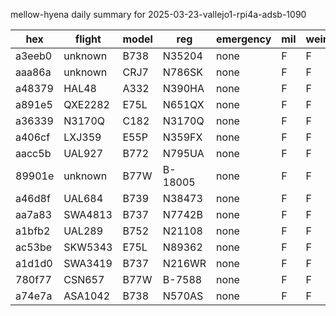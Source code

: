 mellow-hyena daily summary for 2025-03-23-vallejo1-rpi4a-adsb-1090

|hex|flight|model|reg|emergency|mil|weirdo|
|--|--|--|--|--|--|--|
|a3eeb0|unknown|B738|N35204|none|F|F|
|aaa86a|unknown|CRJ7|N786SK|none|F|F|
|a48379|HAL48|A332|N390HA|none|F|F|
|a891e5|QXE2282|E75L|N651QX|none|F|F|
|a36339|N3170Q|C182|N3170Q|none|F|F|
|a406cf|LXJ359|E55P|N359FX|none|F|F|
|aacc5b|UAL927|B772|N795UA|none|F|F|
|89901e|unknown|B77W|B-18005|none|F|F|
|a46d8f|UAL684|B739|N38473|none|F|F|
|aa7a83|SWA4813|B737|N7742B|none|F|F|
|a1bfb2|UAL289|B752|N21108|none|F|F|
|ac53be|SKW5343|E75L|N89362|none|F|F|
|a1d1d0|SWA3419|B737|N216WR|none|F|F|
|780f77|CSN657|B77W|B-7588|none|F|F|
|a74e7a|ASA1042|B738|N570AS|none|F|F|

